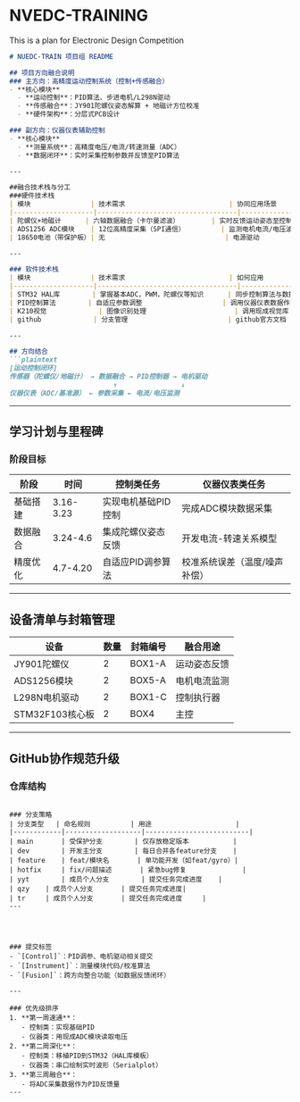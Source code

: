 # NVEDC-TRAINING
This is a plan for Electronic Design Competition
```markdown
# NUEDC-TRAIN 项目组 README

## 项目方向融合说明
### 主方向：高精度运动控制系统（控制+传感融合）
- **核心模块**  
  - **运动控制**：PID算法、步进电机/L298N驱动  
  - **传感融合**：JY901陀螺仪姿态解算 + 地磁计方位校准  
  - **硬件架构**：分层式PCB设计

### 副方向：仪器仪表辅助控制
- **核心模块**  
  - **测量系统**：高精度电压/电流/转速测量（ADC）  
  - **数据闭环**：实时采集控制参数并反馈至PID算法  

---

##融合技术栈与分工
###硬件技术栈
| 模块               | 技术需求                          | 协同应用场景                |
|--------------------|-----------------------------------|-----------------------------|
| 陀螺仪+地磁计      | 六轴数据融合（卡尔曼滤波）        | 实时反馈运动姿态至控制算法  |
| ADS1256 ADC模块    | 12位高精度采集（SPI通信）         | 监测电机电流/电压波动       |
| 18650电池（带保护板）| 无                              | 电源驱动                  |

---

### 软件技术栈
| 模块               | 技术需求                          | 如何应用              |
|--------------------|-----------------------------------|-----------------------------|
| STM32 HAL库        | 掌握基本ADC，PWM，陀螺仪等知识      | 同步控制算法与数据采集      |
| PID控制算法        | 自适应参数调整                    | 调用仪器仪表数据作为反馈量    |
| K210视觉             | 图像识别处理                      | 调用现成视觉库              |
| github             | 分支管理                         | github官方文档              |

---

## 方向结合
```plaintext
[运动控制闭环]
传感器（陀螺仪/地磁计） → 数据融合 → PID控制器 → 电机驱动  
                          ↑                ↓  
仪器仪表（ADC/基准源） ← 参数采集 ← 电流/电压监测
```

---

## 学习计划与里程碑
### 阶段目标
| 阶段         | 时间       | 控制类任务                          | 仪器仪表类任务                   |
|--------------|------------|-------------------------------------|----------------------------------|
| 基础搭建     | 3.16-3.23  | 实现电机基础PID控制                 | 完成ADC模块数据采集             |
| 数据融合     | 3.24-4.6   | 集成陀螺仪姿态反馈                  | 开发电流-转速关系模型           |
| 精度优化     | 4.7-4.20   | 自适应PID调参算法                   | 校准系统误差（温度/噪声补偿）    |

---

## 设备清单与封箱管理
| 设备                | 数量  | 封箱编号 | 融合用途                          |
|---------------------|-------|----------|-----------------------------------|
| JY901陀螺仪         | 2     | BOX1-A   | 运动姿态反馈                      |
| ADS1256模块         | 2     | BOX5-A   | 电机电流监测                      |
| L298N电机驱动       | 2     | BOX1-C   | 控制执行器                        | 
| STM32F103核心板     | 2     | BOX4     | 主控                             |

---

## GitHub协作规范升级
### 仓库结构
```

### 分支策略
| 分支类型   | 命名规则          | 用途                     |
|------------|-------------------|--------------------------|
| main       | 受保护分支        | 仅存放稳定版本           |
| dev        | 开发主分支        | 每日合并各feature分支    |
| feature    | feat/模块名       | 单功能开发（如feat/gyro）|
| hotfix     | fix/问题描述       | 紧急bug修复              |
| yyt        | 成员个人分支        | 提交任务完成进度    |
| qzy    | 成员个人分支       | 提交任务完成进度|
| tr     | 成员个人分支       | 提交任务完成进度     |
---


  

### 提交标签
- `[Control]`：PID调参、电机驱动相关提交  
- `[Instrument]`：测量模块代码/校准算法  
- `[Fusion]`：跨方向整合功能（如数据反馈闭环）  

---

### 优先级排序
1. **第一周速通**：  
   - 控制类：实现基础PID  
   - 仪器类：用现成ADC模块读取电压  
2. **第二周深化**：  
   - 控制类：移植PID到STM32（HAL库模板）  
   - 仪器类：串口绘制实时波形（Serialplot）  
3. **第三周融合**：  
   - 将ADC采集数据作为PID反馈量  
---
